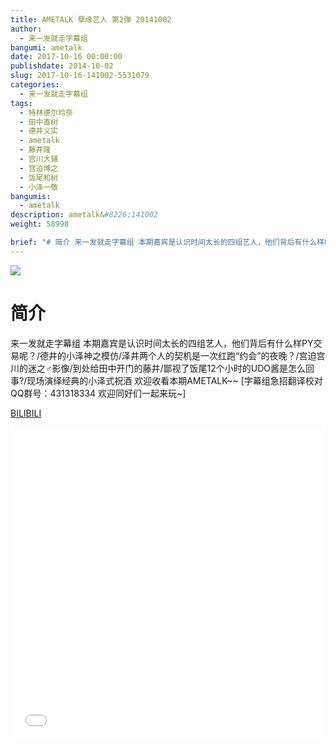 ```yaml
---
title: AMETALK 孽缘艺人 第2弹 20141002
author: 
  - 来一发就走字幕组
bangumi: ametalk
date: 2017-10-16 00:00:00
publishdate: 2014-10-02
slug: 2017-10-16-141002-5531079
categories: 
  - 来一发就走字幕组
tags: 
  - 特林德尔玲奈
  - 田中直树
  - 德井义实
  - ametalk
  - 藤井隆
  - 宫川大辅
  - 宫迫博之
  - 饭尾和树
  - 小泽一敬
bangumis: 
  - ametalk
description: ametalk&#8226;141002
weight: 58998

brief: "# 简介 来一发就走字幕组 本期嘉宾是认识时间太长的四组艺人，他们背后有什么样PY交易呢？/德井的小泽神之模仿/泽井两个人的契机是一次红跑“约会”的夜晚？/宫迫宫川的迷之♂影像/到处给田中开门的藤井/鄙视了饭尾12个小时的UDO酱是怎么回事?/现场演绎经典的小泽式祝酒 欢迎收看本期AMETALK~~"
---
```


![](https://i.imgur.com/pQj35r5.jpg)

# 简介  
来一发就走字幕组 本期嘉宾是认识时间太长的四组艺人，他们背后有什么样PY交易呢？/德井的小泽神之模仿/泽井两个人的契机是一次红跑“约会”的夜晚？/宫迫宫川的迷之♂影像/到处给田中开门的藤井/鄙视了饭尾12个小时的UDO酱是怎么回事?/现场演绎经典的小泽式祝酒  欢迎收看本期AMETALK~~ [字幕组急招翻译校对 QQ群号：431318334 欢迎同好们一起来玩~]

  [BILIBILI](https://www.bilibili.com/video/av5531079/)


<div class="vcontainer">  <iframe class='video' src="//www.bilibili.com/blackboard/player.html?aid=5531079" width="100%" height="500" frameborder="0" allowfullscreen="allowfullscreen"></iframe></div>
